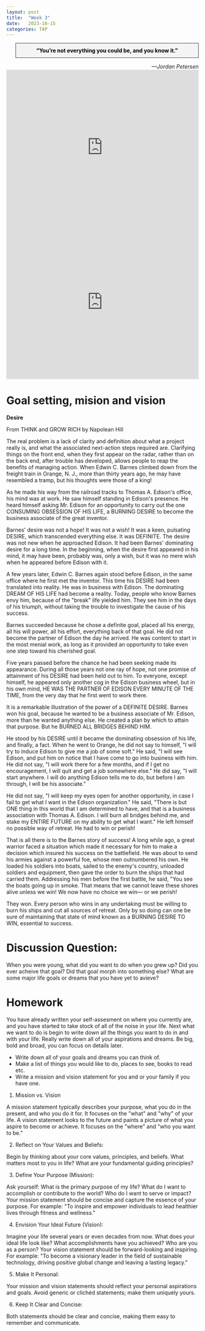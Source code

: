 ```yaml
---
layout: post
title:  "Week 3"
date:   2023-10-15
categories: TAP
---
```



<blockquote style="background-color: #f4f4f4; border: 1px solid #333; padding: 10px; text-align: center;">
    <strong style="color: black;">“You’re not everything you could be, and you know it.”</strong>
</blockquote>
<cite style="text-align: right; display: block;">—Jordan Petersen</cite>

<iframe width="100%" height="405" src="https://www.youtube.com/embed/AIGyXb9VpMc?si=Q4051tbNQvaRIdVD" title="YouTube video player" frameborder="0" allow="accelerometer; autoplay; clipboard-write; encrypted-media; gyroscope; picture-in-picture; web-share" allowfullscreen></iframe>

<iframe width="100%" height="405" src="https://www.youtube.com/embed/shFbWTEZx_w?si=uzxB7SDD99-pQdK-" title="YouTube video player" frameborder="0" allow="accelerometer; autoplay; clipboard-write; encrypted-media; gyroscope; picture-in-picture; web-share" allowfullscreen></iframe>


# Goal setting, mision and vision

**Desire** 

From THINK and GROW RICH by Napolean Hill

<p>The real problem is a lack of clarity and definition about what a project really is, and what the associated next-action steps required are. Clarifying things on the front end, when they first appear on the radar, rather than on the back end, after trouble has developed, allows people to reap the benefits of managing action. When Edwin C. Barnes climbed down from the freight train in Orange, N. J., more than thirty years ago, he may have resembled a tramp, but his thoughts were those of a king!</p><p>
As he made his way from the railroad tracks to Thomas A. Edison's office, his mind was at work. He saw himself standing in Edison's presence. He heard himself asking Mr. Edison for an opportunity to carry out the one CONSUMING OBSESSION OF HIS LIFE, a BURNING DESIRE to become the business associate of the great inventor. </p><p> 
Barnes' desire was not a hope! It was not a wish! It was a keen, pulsating DESIRE, which transcended everything else. It was DEFINITE. The desire was not new when he approached Edison. It had been Barnes' dominating desire for a long time. In the beginning, when the desire first appeared in his mind, it may have been, probably was, only a wish, but it was no mere wish when he appeared before Edison with it. </p>  <p> 
A few years later, Edwin C. Barnes again stood before Edison, in the same office where he first met the inventor. This time his DESIRE had been translated into reality. He was in business with Edison. The dominating DREAM OF HIS LIFE had become a reality. Today, people who know Barnes envy him, because of the "break" life yielded him. They see him in the days of his triumph, without taking the trouble to investigate the cause of his success. </p> <p>
Barnes succeeded because he chose a definite goal, placed all his energy, all his will power, all his effort, everything back of that goal. He did not become the partner of Edison the day he arrived. He was content to start in the most menial work, as long as it provided an opportunity to take even one step toward his cherished goal. </p> <p>
Five years passed before the chance he had been seeking made its appearance. During all those years not one ray of hope, not one promise of attainment of his DESIRE had been held out to him. To everyone, except himself, he appeared only another cog in the Edison business wheel, but in his own mind, HE WAS THE PARTNER OF EDISON EVERY MINUTE OF THE TIME, from the very day that he first went to work there. </p> <p>
It is a remarkable illustration of the power of a DEFINITE DESIRE. Barnes won his goal, because he wanted to be a business associate of Mr. Edison, more than he wanted anything else. He created a plan by which to attain that purpose. But he BURNED ALL BRIDGES BEHIND HIM. </p><p> 
He stood by his DESIRE until it became the dominating obsession of his life, and finally, a fact. When he went to Orange, he did not say to himself, "I will try to induce Edison to give me a job of some soft." He said, "I will see Edison, and put him on notice that I have come to go into business with him. He did not say, "I will work there for a few months, and if I get no encouragement, I will quit and get a job somewhere else." He did say, "I will start anywhere. I will do anything Edison tells me to do, but before I am through, I will be his associate." </p> <p>
He did not say, "I will keep my eyes open for another opportunity, in case I fail to get what I want in the Edison organization." He said, "There is but ONE thing in this world that I am determined to have, and that is a business association with Thomas A. Edison. I will burn all bridges behind me, and stake my ENTIRE FUTURE on my ability to get what I want." He left himself no possible way of retreat. He had to win or perish! </p> <p> 
That is all there is to the Barnes story of success! A long while ago, a great warrior faced a situation which made it necessary for him to make a decision which insured his success on the battlefield. He was about to send his armies against a powerful foe, whose men outnumbered his own. He loaded his soldiers into boats, sailed to the enemy's country, unloaded soldiers and equipment, then gave the order to burn the ships that had carried them. Addressing his men before the first battle, he said, "You see the boats going up in smoke. That means that we cannot leave these shores alive unless we win! We now have no choice we win— or we perish! </p> <p> 
They won. Every person who wins in any undertaking must be willing to burn his ships and cut all sources of retreat. Only by so doing can one be sure of maintaining that state of mind known as a BURNING DESIRE TO WIN, essential to success.   </p> 

# Discussion Question: 
When you were young, what did you want to do when you grew up? Did you ever acheive that goal? Did that goal morph into something else? What are some major life goals or dreams that you have yet to avieve? 

# Homework
You have already written your self-assesment on where you currently are, and you have started to take stock of all of the noise in your life. Next what we want to do is begin to write down all the things you want to do in and with your life. Really write down all of your aspirations and dreams. Be big, bold and broad, you can focus on details later. 

- Write down all of your goals and dreams you can think of. 
- Make a list of things you would like to do, places to see, books to read etc.
- Write a mission and vision statement for you and or your family if you have one.

1. Mission vs. Vision

A mission statement typically describes your purpose, what you do in the present, and who you do it for. It focuses on the "what" and "why" of your life.
A vision statement looks to the future and paints a picture of what you aspire to become or achieve. It focuses on the "where" and "who you want to be."

2. Reflect on Your Values and Beliefs:

Begin by thinking about your core values, principles, and beliefs. What matters most to you in life? What are your fundamental guiding principles?

3. Define Your Purpose (Mission):

Ask yourself: What is the primary purpose of my life? What do I want to accomplish or contribute to the world? Who do I want to serve or impact?
Your mission statement should be concise and capture the essence of your purpose. For example: "To inspire and empower individuals to lead healthier lives through fitness and wellness."

4. Envision Your Ideal Future (Vision):

Imagine your life several years or even decades from now. What does your ideal life look like? What accomplishments have you achieved? Who are you as a person?
Your vision statement should be forward-looking and inspiring. For example: "To become a visionary leader in the field of sustainable technology, driving positive global change and leaving a lasting legacy."

5. Make It Personal:

Your mission and vision statements should reflect your personal aspirations and goals. Avoid generic or clichéd statements; make them uniquely yours.

6. Keep It Clear and Concise:

Both statements should be clear and concise, making them easy to remember and communicate.










[Video-Primer]: https://www.youtube.com/watch?v=AIGyXb9VpMc
